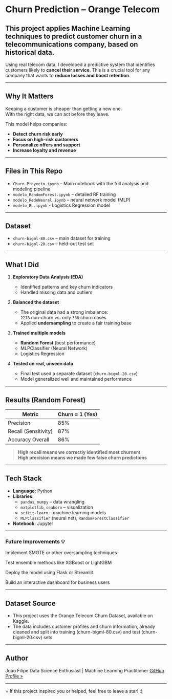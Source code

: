 # Churn Prediction – Orange Telecom
## This project applies Machine Learning techniques to predict customer churn in a telecommunications company, based on historical data.

Using real telecom data, I developed a predictive system that identifies customers likely to **cancel their service**. This is a crucial tool for any company that wants to **reduce losses and boost retention**.

---

## Why It Matters

Keeping a customer is cheaper than getting a new one.  
With the right data, we can act before they leave.

This model helps companies:
- **Detect churn risk early**
- **Focus on high-risk customers**
- **Personalize offers and support**
- **Increase loyalty and revenue**

---

## Files in This Repo

- `Churn_Proyecto.ipynb` – Main notebook with the full analysis and modeling pipeline
- `modelo_RandomForest.ipynb` – detailed RF training
- `modelo_RedeNeural.ipynb` – neural network model (MLP)
- `modelo_RL.ipynb` - Logistics Regression model 

---

## Dataset
- `churn-bigml-80.csv` – main dataset for training
- `churn-bigml-20.csv` – held-out test set

---

## What I Did

1. **Exploratory Data Analysis (EDA)**  
   - Identified patterns and key churn indicators  
   - Handled missing data and outliers

2. **Balanced the dataset**  
   - The original data had a strong imbalance:  
     `2278` non-churn vs. only `388` churn cases  
   - Applied **undersampling** to create a fair training base

3. **Trained multiple models**
   - **Random Forest** (best performance)
   - MLPClassifier (Neural Network)
   - Logistics Regression 

4. **Tested on real, unseen data**
   - Final test used a separate dataset (`churn-bigml-20.csv`)  
   - Model generalized well and maintained performance

---

## Results (Random Forest)

| Metric            | Churn = 1 (Yes) |
|-------------------|-----------------|
| Precision         | 85%             |
| Recall (Sensitivity) | 87%          |
| Accuracy Overall  | 86%             |

> **High recall means we correctly identified most churners**  
> **High precision means we made few false churn predictions**

---

## Tech Stack

- **Language:** Python  
- **Libraries:**  
  - `pandas`, `numpy` – data wrangling  
  - `matplotlib`, `seaborn` – visualization  
  - `scikit-learn` – machine learning models  
  - `MLPClassifier` (neural net), `RandomForestClassifier`  
- **Notebook:** Jupyter

---

### Future Improvements 💡 
Implement SMOTE or other oversampling techniques

Test ensemble methods like XGBoost or LightGBM

Deploy the model using Flask or Streamlit

Build an interactive dashboard for business users

---

## Dataset Source

- This project uses the Orange Telecom Churn Dataset, available on Kaggle.
- The data includes customer profiles and churn information, already cleaned and split into training (churn-bigml-80.csv) and test (churn-bigml-20.csv) sets.

---

## Author

João Filipe
Data Science Enthusiast | Machine Learning Practitioner 
[GitHub Profile »](https://github.com/Joao-Filipe3)

---

⭐ If this project inspired you or helped, feel free to leave a star! :)
